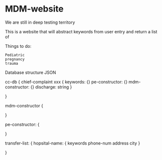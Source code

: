 # MDM-website
We are still in deep testing territory

This is a website that will abstract keywords from user entry and return a list of

Things to do:

    Pediatric
    pregnancy
    trauma


Database structure 
JSON

cc-db
{
    chief-complaint xxx {
        keywords: {}
        pe-constructor: {}
        mdm-constructor: {}
        discharge: string
    }


}

mdm-constructor
{

}

pe-constructor: 
{

}

transfer-list:
{
    hopsital-name: {
        keywords
        phone-num
        address
        city
    }
    
}
